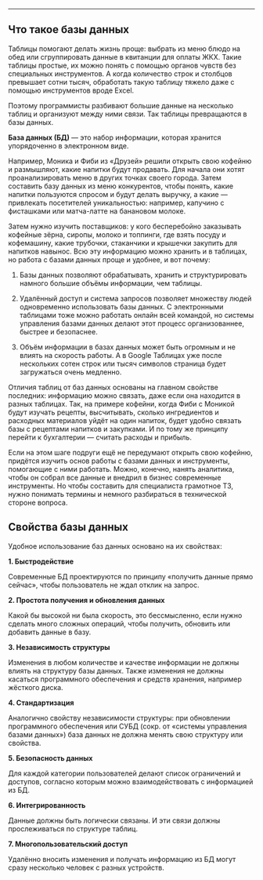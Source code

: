
___
## Что такое базы данных

Таблицы помогают делать жизнь проще: выбрать из меню блюдо на обед или сгруппировать данные в квитанции для оплаты ЖКХ. Такие таблицы простые, их можно понять с помощью органов чувств без специальных инструментов. А когда количество строк и столбцов превышает сотни тысяч, обработать такую таблицу тяжело даже с помощью инструментов вроде Excel.

Поэтому программисты разбивают большие данные на несколько таблиц и организуют между ними связи. Так таблицы превращаются в базы данных.

**База данных (БД)** — это набор информации, которая хранится упорядоченно в электронном виде.

Например, Моника и Фиби из «Друзей» решили открыть свою кофейню и размышляют, какие напитки будут продавать. Для начала они хотят проанализировать меню в других точках своего города. Затем составить базу данных из меню конкурентов, чтобы понять, какие напитки пользуются спросом и будут делать выручку, а какие — привлекать посетителей уникальностью: например, капучино с фисташками или матча-латте на банановом молоке.

Затем нужно изучить поставщиков: у кого бесперебойно заказывать кофейные зёрна, сиропы, молоко и топпинги, где взять посуду и кофемашину, какие трубочки, стаканчики и крышечки закупить для напитков навынос. Всю эту информацию можно хранить и в таблицах, но работа с базами данных проще и удобнее, и вот почему:

1. Базы данных позволяют обрабатывать, хранить и структурировать намного большие объёмы информации, чем таблицы.

2. Удалённый доступ и система запросов позволяет множеству людей одновременно использовать базы данных. С электронными таблицами тоже можно работать онлайн всей командой, но системы управления базами данных делают этот процесс организованнее, быстрее и безопаснее.

3. Объём информации в базах данных может быть огромным и не влиять на скорость работы. А в Google Таблицах уже после нескольких сотен строк или тысяч символов страница будет загружаться очень медленно.


Отличия таблиц от баз данных основаны на главном свойстве последних: информацию можно связать, даже если она находится в разных таблицах. Так, на примере кофейни, когда Фиби с Моникой будут изучать рецепты, высчитывать, сколько ингредиентов и расходных материалов уйдёт на один напиток, будет удобно связать базы с рецептами напитков и закупками. И по тому же принципу перейти к бухгалтерии — считать расходы и прибыль.

Если на этом шаге подруги ещё не передумают открыть свою кофейню, придётся изучить основ работы с базами данных и инструменты, помогающие с ними работать. Можно, конечно, нанять аналитика, чтобы он собрал все данные и внедрил в бизнес современные инструменты. Но чтобы составить для специалиста грамотное ТЗ, нужно понимать термины и немного разбираться в технической стороне вопроса.

## Свойства базы данных

Удобное использование баз данных основано на их свойствах:

**1. Быстродействие**

Современные БД проектируются по принципу «получить данные прямо сейчас», чтобы пользователь не ждал отклик на запрос.

**2. Простота получения и обновления данных**

Какой бы высокой ни была скорость, это бессмысленно, если нужно сделать много сложных операций, чтобы получить, обновить или добавить данные в базу.

**3. Независимость структуры**

Изменения в любом количестве и качестве информации не должны влиять на структуру базы данных. Также изменения не должны касаться программного обеспечения и средств хранения, например жёсткого диска.

**4. Стандартизация**

Аналогично свойству независимости структуры: при обновлении программного обеспечения или СУБД (сокр. от «системы управления базами данных») база данных не должна менять свою структуру или свойства.

**5. Безопасность данных**

Для каждой категории пользователей делают список ограничений и доступов, согласно которым можно взаимодействовать с информацией из БД.

**6. Интегрированность**

Данные должны быть логически связаны. И эти связи должны прослеживаться по структуре таблиц.

**7. Многопользовательский доступ**

Удалённо вносить изменения и получать информацию из БД могут сразу несколько человек с разных устройств.